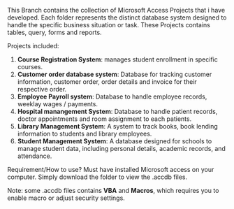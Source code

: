 This Branch contains the collection of Microsoft Access Projects that i have developed. Each folder represents the distinct database system designed to handle the specific business situation or task. These Projects contains tables, query, forms and reports.

Projects included:
1. **Course Registration System**: manages student enrollment in specific courses.
2. **Customer order database system**: Database for tracking customer information, customer order, order details and invoice for their respective order.
3. **Employee Payroll system**: Database to handle employee records, weeklay wages / payments.
4. **Hospital manangement System**: Database to handle patient records, doctor appointments and room assignment to each patients.
5. **Library Management System**: A system to track books, book lending information to students and library employees.
6. **Student Management System**: A database designed for schools to manage student data, including personal details, academic records, and attendance.

Requirement/How to use?
Must have installed Microsoft access on your computer.
Simply download the folder to view the .accdb files.

Note: some .accdb files contains **VBA** and **Macros**, which requires you to enable macro or adjust security settings.
